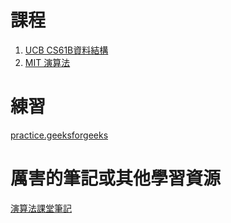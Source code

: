 # 課程
1. [UCB CS61B資料結構](https://sp18.datastructur.es/)
2. [MIT 演算法](https://www.youtube.com/watch?v=ZA-tUyM_y7s)

# 練習
[practice.geeksforgeeks](https://practice.geeksforgeeks.org/home/)

# 厲害的筆記或其他學習資源
[演算法課堂筆記](https://allen108108.github.io/blog/categories/%E8%AA%B2%E7%A8%8B%E7%AD%86%E8%A8%98-Course/%E6%B1%9F%E8%95%99%E5%A6%82-Algorithm/)